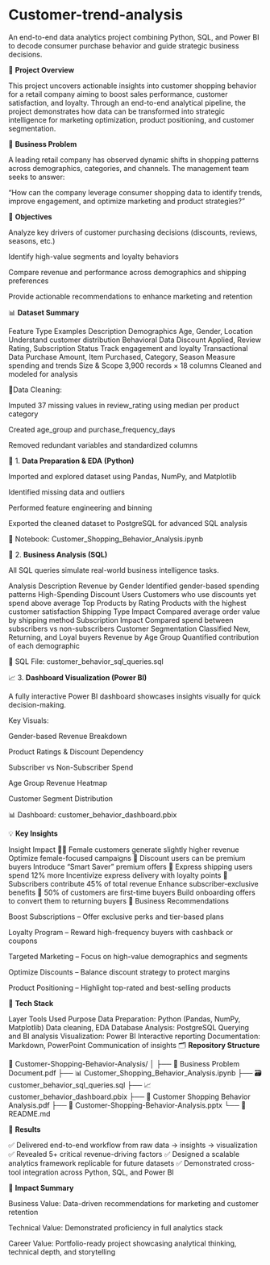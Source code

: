 # Customer-trend-analysis
An end-to-end data analytics project combining Python, SQL, and Power BI to decode consumer purchase behavior and guide strategic business decisions.


📘 **Project Overview**

This project uncovers actionable insights into customer shopping behavior for a retail company aiming to boost sales performance, customer satisfaction, and loyalty.
Through an end-to-end analytical pipeline, the project demonstrates how data can be transformed into strategic intelligence for marketing optimization, product positioning, and customer segmentation.

🎯 **Business Problem**

A leading retail company has observed dynamic shifts in shopping patterns across demographics, categories, and channels.
The management team seeks to answer:

“How can the company leverage consumer shopping data to identify trends, improve engagement, and optimize marketing and product strategies?”

🧩 **Objectives**

Analyze key drivers of customer purchasing decisions (discounts, reviews, seasons, etc.)

Identify high-value segments and loyalty behaviors

Compare revenue and performance across demographics and shipping preferences

Provide actionable recommendations to enhance marketing and retention

📊 **Dataset Summary**

Feature Type	Examples	Description
Demographics	Age, Gender, Location	Understand customer distribution
Behavioral Data	Discount Applied, Review Rating, Subscription Status	Track engagement and loyalty
Transactional Data	Purchase Amount, Item Purchased, Category, Season	Measure spending and trends
Size & Scope	3,900 records × 18 columns	Cleaned and modeled for analysis

🧼Data Cleaning:

Imputed 37 missing values in review_rating using median per product category

Created age_group and purchase_frequency_days

Removed redundant variables and standardized columns

🐍 1. **Data Preparation & EDA** **(Python)**

Imported and explored dataset using Pandas, NumPy, and Matplotlib

Identified missing data and outliers

Performed feature engineering and binning

Exported the cleaned dataset to PostgreSQL for advanced SQL analysis

📘 Notebook: Customer_Shopping_Behavior_Analysis.ipynb

🧮 2. **Business Analysis (SQL)**

All SQL queries simulate real-world business intelligence tasks.

Analysis	Description
Revenue by Gender	Identified gender-based spending patterns
High-Spending Discount Users	Customers who use discounts yet spend above average
Top Products by Rating	Products with the highest customer satisfaction
Shipping Type Impact	Compared average order value by shipping method
Subscription Impact	Compared spend between subscribers vs non-subscribers
Customer Segmentation	Classified New, Returning, and Loyal buyers
Revenue by Age Group	Quantified contribution of each demographic

📄 SQL File: customer_behavior_sql_queries.sql

📈 3. **Dashboard Visualization (Power BI)**

A fully interactive Power BI dashboard showcases insights visually for quick decision-making.

Key Visuals:

Gender-based Revenue Breakdown

Product Ratings & Discount Dependency

Subscriber vs Non-Subscriber Spend

Age Group Revenue Heatmap

Customer Segment Distribution

📊 Dashboard: customer_behavior_dashboard.pbix

💡 **Key Insights**

Insight	Impact
👩‍💼 Female customers generate slightly higher revenue	Optimize female-focused campaigns
💸 Discount users can be premium buyers	Introduce “Smart Saver” premium offers
🚀 Express shipping users spend 12% more	Incentivize express delivery with loyalty points
💎 Subscribers contribute 45% of total revenue	Enhance subscriber-exclusive benefits
🔁 50% of customers are first-time buyers	Build onboarding offers to convert them to returning buyers
🧭 Business Recommendations

Boost Subscriptions – Offer exclusive perks and tier-based plans

Loyalty Program – Reward high-frequency buyers with cashback or coupons

Targeted Marketing – Focus on high-value demographics and segments

Optimize Discounts – Balance discount strategy to protect margins

Product Positioning – Highlight top-rated and best-selling products

🧠 **Tech Stack**

Layer	Tools Used	Purpose
Data Preparation:	Python (Pandas, NumPy, Matplotlib)	Data cleaning, EDA
Database Analysis:	PostgreSQL	Querying and BI analysis
Visualization:	Power BI	Interactive reporting
Documentation:	Markdown, PowerPoint	Communication of insights
🗂️ **Repository Structure**

📁 Customer-Shopping-Behavior-Analysis/
│
├── 📄 Business Problem Document.pdf
├── 📊 Customer_Shopping_Behavior_Analysis.ipynb
├── 🗃️ customer_behavior_sql_queries.sql
├── 📈 customer_behavior_dashboard.pbix
├── 📘 Customer Shopping Behavior Analysis.pdf
├── 📑 Customer-Shopping-Behavior-Analysis.pptx
└── 📂 README.md

🚀 **Results**

✅ Delivered end-to-end workflow from raw data → insights → visualization
✅ Revealed 5+ critical revenue-driving factors
✅ Designed a scalable analytics framework replicable for future datasets
✅ Demonstrated cross-tool integration across Python, SQL, and Power BI

💼 **Impact Summary**

Business Value: Data-driven recommendations for marketing and customer retention

Technical Value: Demonstrated proficiency in full analytics stack

Career Value: Portfolio-ready project showcasing analytical thinking, technical depth, and storytelling
